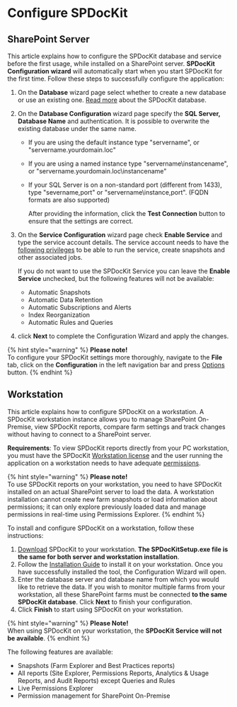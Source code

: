# Configure SPDocKit

## SharePoint Server

This article explains how to configure the SPDocKit database and service before the first usage, while installed on a SharePoint server. **SPDocKit Configuration wizard** will automatically start when you start SPDocKit for the first time. Follow these steps to successfully configure the application:

1. On the **Database** wizard page select whether to create a new database or use an existing one. [Read more](configure-spdockit-database.md) about the SPDocKit database.
2. On the **Database Configuration** wizard page specify the **SQL Server, Database Name** and authentication. It is possible to overwrite the existing database under the same name.
   * If you are using the default instance type  "servername", or "servername.yourdomain.loc"
   * If you are using a named instance type "servername\instancename", or "servername.yourdomain.loc\instancename"
   * If your SQL Server is on a non-standard port \(different from 1433\), type "severname,port" or "servername\instance,port". \(FQDN formats are also supported\)

     After providing the information, click the **Test Connection** button to ensure that the settings are correct.
3. On the **Service Configuration** wizard page check **Enable Service** and type the service account details. The service account needs to have the [following privileges](../requirements/user-permissions-requirements.md) to be able to run the service, create snapshots and other associated jobs.

   If you do not want to use the SPDocKit Service you can leave the **Enable Service** unchecked, but the following features will not be available:

   * Automatic Snapshots
   * Automatic Data Retention
   * Automatic Subscriptions and Alerts
   * Index Reorganization
   * Automatic Rules and Queries

4. click **Next** to complete the Configuration Wizard and apply the changes.

{% hint style="warning" %}
**Please note!**   
To configure your SPDocKit settings more thoroughly, navigate to the **File** tab, click on the **Configuration** in the left navigation bar and press [Options](../configure-and-extend-spdockit/backstage-screen.md) button.
{% endhint %}

## Workstation

This article explains how to configure SPDocKit on a workstation. A SPDocKit workstation instance allows you to manage SharePoint On-Premise, view SPDocKit reports, compare farm settings and track changes without having to connect to a SharePoint server.

**Requirements**: To view SPDocKit reports directly from your PC workstation, you must have the SPDocKit [Workstation license](https://www.syskit.com/products/spdockit/pricing/) and the user running the application on a workstation needs to have adequate [permissions](../requirements/user-permissions-requirements.md).

{% hint style="warning" %}
**Please note!**   
To use SPDocKit reports on your workstation, you need to have SPDocKit installed on an actual SharePoint server to load the data. A workstation installation cannot create new farm snapshots or load information about permissions; it can only explore previously loaded data and manage permissions in real-time using Permissions Explorer.
{% endhint %}

To install and configure SPDocKit on a workstation, follow these instructions:

1. [Download](https://www.spdockit.com/downloads/) SPDocKit to your workstation. **The SPDocKitSetup.exe file is the same for both server and workstation installation**.
2. Follow the [Installation Guide](../installation/installation-guide.md) to install it on your workstation. Once you have successfully installed the tool, the Configuration Wizard will open.
3. Enter the database server and database name from which you would like to retrieve the data. If you wish to monitor multiple farms from your workstation, all these SharePoint farms must be connected **to the same SPDocKit database**. Click **Next** to finish your configuration.
4. Click **Finish** to start using SPDocKit on your workstation.

{% hint style="warning" %}
**Please Note!**   
When using SPDocKit on your workstation, the **SPDocKit Service will not be available**.
{% endhint %}

The following features are available:

* Snapshots \(Farm Explorer and Best Practices reports\)
* All reports \(Site Explorer, Permissions Reports, Analytics & Usage Reports, and Audit Reports\) except Queries and Rules
* Live Permissions Explorer
* Permission management for SharePoint On-Premise


